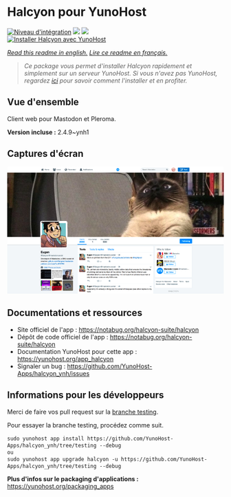 # Halcyon pour YunoHost

[![Niveau d'intégration](https://dash.yunohost.org/integration/halcyon.svg)](https://dash.yunohost.org/appci/app/halcyon) ![](https://ci-apps.yunohost.org/ci/badges/halcyon.status.svg) ![](https://ci-apps.yunohost.org/ci/badges/halcyon.maintain.svg)  
[![Installer Halcyon avec YunoHost](https://install-app.yunohost.org/install-with-yunohost.svg)](https://install-app.yunohost.org/?app=halcyon)

*[Read this readme in english.](./README.md)*
*[Lire ce readme en français.](./README_fr.md)*

> *Ce package vous permet d'installer Halcyon rapidement et simplement sur un serveur YunoHost.
Si vous n'avez pas YunoHost, regardez [ici](https://yunohost.org/#/install) pour savoir comment l'installer et en profiter.*

## Vue d'ensemble

Client web pour Mastodon et Pleroma.

**Version incluse :** 2.4.9~ynh1



## Captures d'écran

![](./doc/screenshots/preview0.png)

## Documentations et ressources

* Site officiel de l'app : https://notabug.org/halcyon-suite/halcyon
* Dépôt de code officiel de l'app : https://notabug.org/halcyon-suite/halcyon
* Documentation YunoHost pour cette app : https://yunohost.org/app_halcyon
* Signaler un bug : https://github.com/YunoHost-Apps/halcyon_ynh/issues

## Informations pour les développeurs

Merci de faire vos pull request sur la [branche testing](https://github.com/YunoHost-Apps/halcyon_ynh/tree/testing).

Pour essayer la branche testing, procédez comme suit.
```
sudo yunohost app install https://github.com/YunoHost-Apps/halcyon_ynh/tree/testing --debug
ou
sudo yunohost app upgrade halcyon -u https://github.com/YunoHost-Apps/halcyon_ynh/tree/testing --debug
```

**Plus d'infos sur le packaging d'applications :** https://yunohost.org/packaging_apps
